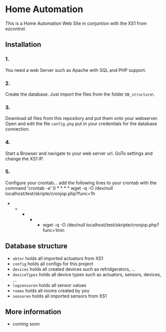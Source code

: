 # Home Automation

This is a Home Automation Web Site in conjuntion with the XS1 from ezcontrol.

## Installation

### 1.

You need a web Server such as Apache with SQL and PHP support. 

### 2.

Create the database. Just import the files from the folder `DB_structure\`

### 3.

Download all files from this repository and put them onto your webserver. Open and edit the file `config.php` put in your credentials for the database connection. 

### 4. 

Start a Browser and navigate to your web server url. GoTo settings and change the XS1 IP.

### 5.

Configure your crontab...
add the following lines to your crontab with the command 'crontab -e'
0 * * * * wget -q -O /dev/null localhost/test/skripte/cronjop.php?func=1h
* * * * * wget -q -O /dev/null localhost/test/skripte/cronjop.php?func=1min


## Database structure

* `aktor` holds all imported actuators from XS1
* `config` holds all configs for this project
* `devices` holds all created devices such as refridgerators, ...
* `deviceTypes` holds all device types such as actuators, sensors, devices, ...
* `logsensoren` holds all sensor values
* `rooms` holds all rooms created by you
* `sensoren` holds all imported sensors from XS1

## More information

* coming soon
